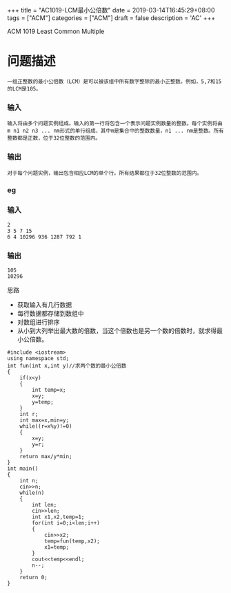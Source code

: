+++
title = "AC1019-LCM最小公倍数"
date = 2019-03-14T16:45:29+08:00
tags = ["ACM"]
categories = ["ACM"]
draft = false
description = 'AC'
+++

ACM 1019 Least Common Multiple

# 问题描述

```
一组正整数的最小公倍数（LCM）是可以被该组中所有数字整除的最小正整数。例如，5,7和15的LCM是105。
```

### 输入

```
输入将由多个问题实例组成。输入的第一行将包含一个表示问题实例数量的整数。每个实例将由m n1 n2 n3 ... nm形式的单行组成，其中m是集合中的整数数量，n1 ... nm是整数。所有整数都是正数，位于32位整数的范围内。
```

### 输出

```
对于每个问题实例，输出包含相应LCM的单个行。所有结果都位于32位整数的范围内。
```

### eg

### 输入

```
2
3 5 7 15
6 4 10296 936 1287 792 1
```

### 输出

```
105
10296
```

思路

- 获取输入有几行数据
- 每行数据都存储到数组中
- 对数组进行排序
- 从小到大列举出最大数的倍数，当这个倍数也是另一个数的倍数时，就求得最小公倍数。

```
#include <iostream>
using namespace std;
int fun(int x,int y)//求两个数的最小公倍数
{
    if(x<y)
    {
        int temp=x;
        x=y;
        y=temp;
    }
    int r;
    int max=x,min=y;
    while((r=x%y)!=0)
    {
        x=y;
        y=r;
    }
    return max/y*min;
}
int main()
{
    int n;
    cin>>n;
    while(n)
    {
        int len;
        cin>>len;
        int x1,x2,temp=1;
        for(int i=0;i<len;i++)
        {
            cin>>x2;
            temp=fun(temp,x2);
            x1=temp;
        }
        cout<<temp<<endl;
        n--;
    }
    return 0;
}
```
